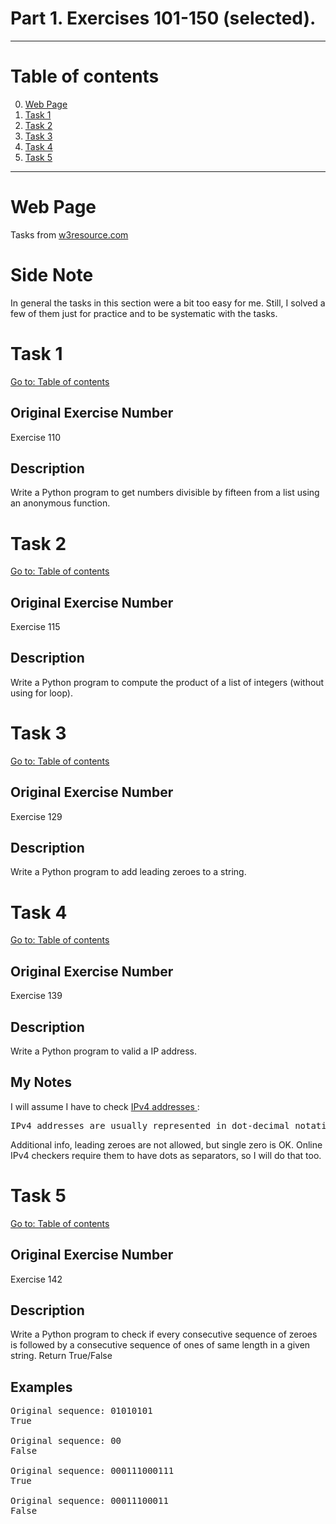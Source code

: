 # Part 1. Exercises 101-150 (selected).

---

# Table of contents

0. [Web Page](#web-page)
1. [Task 1](#task-1)
2. [Task 2](#task-2)
3. [Task 3](#task-3)
4. [Task 4](#task-4)
5. [Task 5](#task-5)

---

# Web Page

Tasks from [w3resource.com](https://www.w3resource.com/python-exercises/python-basic-exercises.php)

# Side Note

In general the tasks in this section were a bit too easy for me. Still, I solved a few of them just for practice and to be systematic with the tasks.

# Task 1

[Go to: Table of contents](#table-of-contents)

## Original Exercise Number

Exercise 110

## Description

Write a Python program to get numbers divisible by fifteen from a list using an anonymous function.

# Task 2

[Go to: Table of contents](#table-of-contents)

## Original Exercise Number

Exercise 115

## Description

Write a Python program to compute the product of a list of integers (without using for loop).

# Task 3

[Go to: Table of contents](#table-of-contents)

## Original Exercise Number

Exercise 129

## Description

Write a Python program to add leading zeroes to a string.

# Task 4

[Go to: Table of contents](#table-of-contents)

## Original Exercise Number

Exercise 139

## Description

Write a Python program to valid a IP address.

## My Notes

I will assume I have to check [IPv4 addresses ](https://en.wikipedia.org/wiki/IP_address#IPv4_addresses):

<pre>
IPv4 addresses are usually represented in dot-decimal notation, consisting of four decimal numbers, each ranging from 0 to 255, separated by dots, e.g., 192.0.2.1.
</pre>

Additional info, leading zeroes are not allowed, but single zero is OK. Online IPv4 checkers require them to have dots as separators, so I will do that too.

# Task 5

[Go to: Table of contents](#table-of-contents)

## Original Exercise Number

Exercise 142

## Description

Write a Python program to check if every consecutive sequence of zeroes is followed by a consecutive sequence of ones of same length in a given string. Return True/False

## Examples

<pre>
Original sequence: 01010101
True

Original sequence: 00
False

Original sequence: 000111000111
True

Original sequence: 00011100011
False
</pre>
